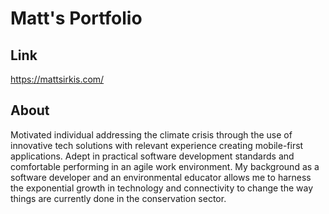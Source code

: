 # Matt's Portfolio

## Link

https://mattsirkis.com/

## About

Motivated individual addressing the climate crisis through the use of innovative tech solutions with relevant experience creating mobile-first applications. Adept in practical software development standards and comfortable performing in an agile work environment. My background as a software developer and an environmental educator allows me to harness the exponential growth in technology and connectivity to change the way things are currently done in the conservation sector. 

